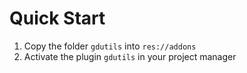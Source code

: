 # Quick Start
1. Copy the folder `gdutils` into `res://addons`
2. Activate the plugin `gdutils` in your project manager